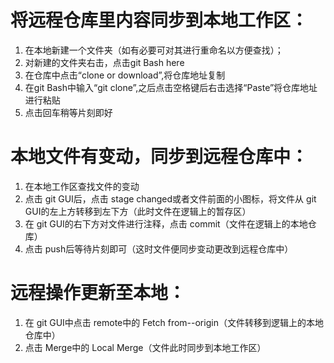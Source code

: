﻿# 将远程仓库里内容同步到本地工作区：
1. 在本地新建一个文件夹（如有必要可对其进行重命名以方便查找）；
2. 对新建的文件夹右击，点击git Bash here
3. 在仓库中点击“clone or download”,将仓库地址复制
4. 在git Bash中输入“git clone”,之后点击空格键后右击选择“Paste”将仓库地址进行粘贴
5. 点击回车稍等片刻即好

# 本地文件有变动，同步到远程仓库中：
1. 在本地工作区查找文件的变动
2. 点击 git GUI后，点击 stage changed或者文件前面的小图标，将文件从 git GUI的左上方转移到左下方（此时文件在逻辑上的暂存区）
3. 在 git GUI的右下方对文件进行注释，点击 commit（文件在逻辑上的本地仓库）
4. 点击 push后等待片刻即可（这时文件便同步变动更改到远程仓库中）
# 远程操作更新至本地：
1. 在 git GUI中点击 remote中的 Fetch from--origin（文件转移到逻辑上的本地仓库中）
2. 点击 Merge中的 Local Merge（文件此时同步到本地工作区）
